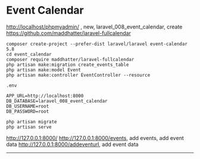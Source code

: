 # Event Calendar

<http://localhost/phpmyadmin/>
                              , new, laravel_008_event_calendar, create
<https://github.com/maddhatter/laravel-fullcalendar>

```shell
composer create-project --prefer-dist laravel/laravel event-calendar 5.8
cd event_calendar
composer require maddhatter/laravel-fullcalendar
php artisan make:migration create_events_table
php artisan make:model Event
php artisan make:controller EventController --resource
```

```shell
.env

APP_URL=http://localhost:8000
DB_DATABASE=laravel_008_event_calendar
DB_USERNAME=root
DB_PASSWORD=root
```

```shell
php artisan migrate
php artisan serve
```

<http://127.0.0.1:8000/>
<http://127.0.0.1:8000/events>, add events, add event data
<http://127.0.0.1:8000/addeventurl>, add event data

---
